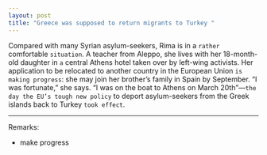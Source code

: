 ```yaml
---
layout: post
title: "Greece was supposed to return migrants to Turkey "
---
```


Compared with many Syrian asylum-seekers, Rima is in a `rather` comfortable `situation`. A teacher from Aleppo, she lives with her 18-month-old daughter in `a` central Athens hotel taken over by left-wing activists. Her application to be relocated to another country in the European Union `is making progress`: she may join her brother’s family in Spain by September. “I was fortunate,” she says. “I was on the boat to Athens on March 20th”—`the day the EU’s tough new policy` to deport asylum-seekers from the Greek islands back to Turkey `took effect`.

***********************************************

Remarks:

* make progress
